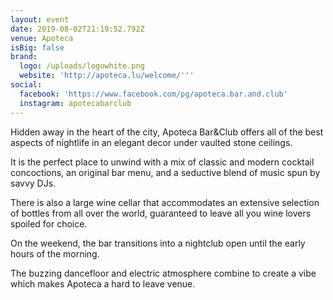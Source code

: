 ```yaml
---
layout: event
date: 2019-08-02T21:19:52.792Z
venue: Apoteca
isBig: false
brand:
  logo: /uploads/logowhite.png
  website: 'http://apoteca.lu/welcome/'''
social:
  facebook: 'https://www.facebook.com/pg/apoteca.bar.and.club'
  instagram: apotecabarclub
---
```

Hidden away in the heart of the city, Apoteca Bar&Club offers all of the best aspects of nightlife in an elegant decor under vaulted stone ceilings. 

It is the perfect place to unwind with a mix of classic and modern cocktail concoctions, an original bar menu, and a seductive blend of music spun by savvy DJs.

There is also a large wine cellar that accommodates an extensive selection of bottles from all over the world, guaranteed to leave all you wine lovers spoiled for choice.

On the weekend, the bar transitions into a nightclub open until the early hours of the morning. 

The buzzing dancefloor and electric atmosphere combine to create a vibe which makes Apoteca a hard to leave venue.
